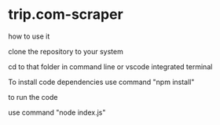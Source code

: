 # trip.com-scraper
how to use it

clone the repository to your system

cd to that folder in command line or vscode integrated terminal

To install code dependencies use command "npm install"

to run the code 

use command "node index.js"
